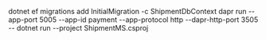 ﻿dotnet ef migrations add InitialMigration -c ShipmentDbContext
dapr run --app-port 5005 --app-id payment --app-protocol http --dapr-http-port 3505 -- dotnet run --project ShipmentMS.csproj
